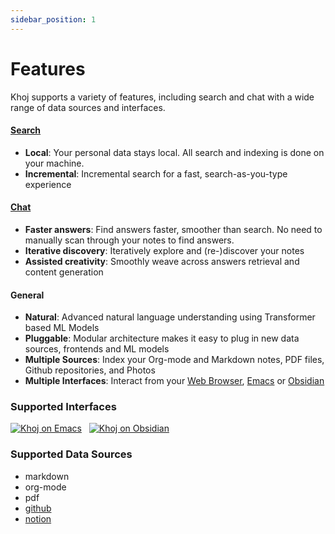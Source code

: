 ```yaml
---
sidebar_position: 1
---
```


# Features

Khoj supports a variety of features, including search and chat with a wide range of data sources and interfaces.

#### [Search](/features/search)
  - **Local**: Your personal data stays local. All search and indexing is done on your machine.
  - **Incremental**: Incremental search for a fast, search-as-you-type experience

#### [Chat](/features/chat)
  - **Faster answers**: Find answers faster, smoother than search. No need to manually scan through your notes to find answers.
  - **Iterative discovery**: Iteratively explore and (re-)discover your notes
  - **Assisted creativity**: Smoothly weave across answers retrieval and content generation

#### General
  - **Natural**: Advanced natural language understanding using Transformer based ML Models
  - **Pluggable**: Modular architecture makes it easy to plug in new data sources, frontends and ML models
  - **Multiple Sources**: Index your Org-mode and Markdown notes, PDF files, Github repositories, and Photos
  - **Multiple Interfaces**: Interact from your [Web Browser](/clients/web), [Emacs](/clients/emacs) or [Obsidian](/clients/obsidian)

### Supported Interfaces

[![Khoj on Emacs](https://img.shields.io/badge/Emacs-%237F5AB6.svg?&style=for-the-badge&logo=gnu-emacs&logoColor=white)](/docs/clients/emacs)
<span>&nbsp;</span>
[![Khoj on Obsidian](https://img.shields.io/badge/Obsidian-%23483699.svg?style=for-the-badge&logo=obsidian&logoColor=white)](/docs/clients/obsidian)

### Supported Data Sources
- markdown
- org-mode
- pdf
- [github](/online-data-sources/github_integration)
- [notion](/online-data-sources/notion_integration)

